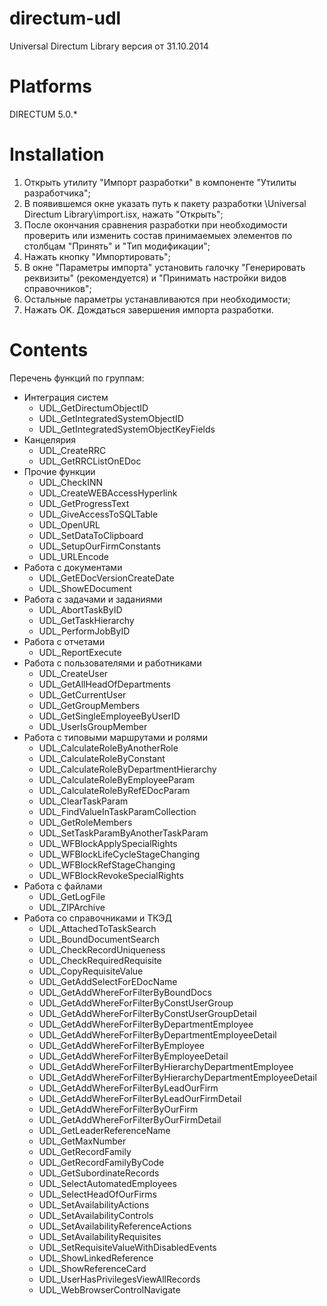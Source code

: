 ﻿directum-udl
============

Universal Directum Library версия от 31.10.2014


Platforms
=========

DIRECTUM 5.0.*


Installation
============

1. Открыть утилиту "Импорт разработки" в компоненте "Утилиты разработчика";
2. В появившемся окне указать путь к пакету разработки \Universal Directum Library\import.isx, нажать "Открыть";
3. После окончания сравнения разработки при необходимости проверить или изменить состав принимаемыех элементов по столбцам 
   "Принять" и "Тип модификации";
4. Нажать кнопку "Импортировать";
5. В окне "Параметры импорта" установить галочку "Генерировать реквизиты" (рекомендуется) и "Принимать настройки видов 
   справочников"; 
6. Остальные параметры устанавливаются при необходимости; 
7. Нажать OK. Дождаться завершения импорта разработки.


Contents
========

Перечень функций по группам:
* Интеграция систем
   * UDL_GetDirectumObjectID
   * UDL_GetIntegratedSystemObjectID
   * UDL_GetIntegratedSystemObjectKeyFields
* Канцелярия
   * UDL_CreateRRC
   * UDL_GetRRCListOnEDoc
* Прочие функции
   * UDL_CheckINN
   * UDL_CreateWEBAccessHyperlink
   * UDL_GetProgressText
   * UDL_GiveAccessToSQLTable
   * UDL_OpenURL
   * UDL_SetDataToClipboard
   * UDL_SetupOurFirmConstants
   * UDL_URLEncode
* Работа с документами
   * UDL_GetEDocVersionCreateDate
   * UDL_ShowEDocument
* Работа с задачами и заданиями
   * UDL_AbortTaskByID
   * UDL_GetTaskHierarchy
   * UDL_PerformJobByID
* Работа с отчетами
   * UDL_ReportExecute
* Работа с пользователями и работниками
   * UDL_CreateUser
   * UDL_GetAllHeadOfDepartments
   * UDL_GetCurrentUser
   * UDL_GetGroupMembers
   * UDL_GetSingleEmployeeByUserID
   * UDL_UserIsGroupMember
* Работа с типовыми маршрутами и ролями
   * UDL_CalculateRoleByAnotherRole
   * UDL_CalculateRoleByConstant
   * UDL_CalculateRoleByDepartmentHierarchy
   * UDL_CalculateRoleByEmployeeParam
   * UDL_CalculateRoleByRefEDocParam
   * UDL_ClearTaskParam
   * UDL_FindValueInTaskParamCollection
   * UDL_GetRoleMembers
   * UDL_SetTaskParamByAnotherTaskParam
   * UDL_WFBlockApplySpecialRights
   * UDL_WFBlockLifeCycleStageChanging
   * UDL_WFBlockRefStageChanging
   * UDL_WFBlockRevokeSpecialRights
* Работа с файлами
   * UDL_GetLogFile
   * UDL_ZIPArchive
* Работа со справочниками и ТКЭД
   * UDL_AttachedToTaskSearch
   * UDL_BoundDocumentSearch
   * UDL_CheckRecordUniqueness
   * UDL_CheckRequiredRequisite
   * UDL_CopyRequisiteValue
   * UDL_GetAddSelectForEDocName
   * UDL_GetAddWhereForFilterByBoundDocs
   * UDL_GetAddWhereForFilterByConstUserGroup
   * UDL_GetAddWhereForFilterByConstUserGroupDetail
   * UDL_GetAddWhereForFilterByDepartmentEmployee
   * UDL_GetAddWhereForFilterByDepartmentEmployeeDetail
   * UDL_GetAddWhereForFilterByEmployee
   * UDL_GetAddWhereForFilterByEmployeeDetail
   * UDL_GetAddWhereForFilterByHierarchyDepartmentEmployee
   * UDL_GetAddWhereForFilterByHierarchyDepartmentEmployeeDetail
   * UDL_GetAddWhereForFilterByLeadOurFirm
   * UDL_GetAddWhereForFilterByLeadOurFirmDetail
   * UDL_GetAddWhereForFilterByOurFirm
   * UDL_GetAddWhereForFilterByOurFirmDetail
   * UDL_GetLeaderReferenceName
   * UDL_GetMaxNumber
   * UDL_GetRecordFamily
   * UDL_GetRecordFamilyByCode
   * UDL_GetSubordinateRecords
   * UDL_SelectAutomatedEmployees
   * UDL_SelectHeadOfOurFirms
   * UDL_SetAvailabilityActions
   * UDL_SetAvailabilityControls
   * UDL_SetAvailabilityReferenceActions
   * UDL_SetAvailabilityRequisites
   * UDL_SetRequisiteValueWithDisabledEvents
   * UDL_ShowLinkedReference
   * UDL_ShowReferenceCard
   * UDL_UserHasPrivilegesViewAllRecords
   * UDL_WebBrowserControlNavigate
